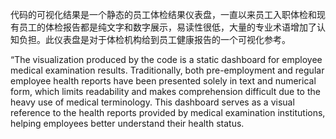 代码的可视化结果是一个静态的员工体检结果仪表盘，一直以来员工入职体检和现有员工的体检报告都是纯文字和数字展示，易读性很低，大量的专业术语增加了认知负担。此仪表盘是对于体检机构给到员工健康报告的一个可视化参考。

“The visualization produced by the code is a static dashboard for employee medical examination results. Traditionally, both pre-employment and regular employee health reports have been presented solely in text and numerical form, which limits readability and makes comprehension difficult due to the heavy use of medical terminology. This dashboard serves as a visual reference to the health reports provided by medical examination institutions, helping employees better understand their health status.
